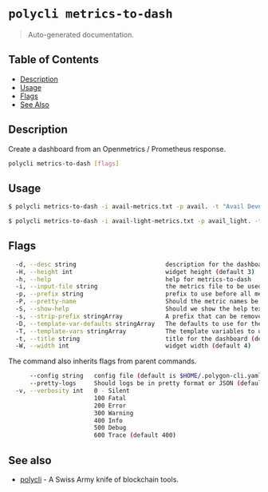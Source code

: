 # `polycli metrics-to-dash`

> Auto-generated documentation.

## Table of Contents

- [Description](#description)
- [Usage](#usage)
- [Flags](#flags)
- [See Also](#see-also)

## Description

Create a dashboard from an Openmetrics / Prometheus response.

```bash
polycli metrics-to-dash [flags]
```

## Usage

```bash
$ polycli metrics-to-dash -i avail-metrics.txt -p avail. -t "Avail Devnet Dashboard" -T basedn -D devnet01.avail.polygon.private -T host -D validator-001 -s substrate_ -s sub_ -P true -S true

$ polycli metrics-to-dash -i avail-light-metrics.txt -p avail_light. -t "Avail Light Devnet Dashboard" -T basedn -D devnet01.avail.polygon.private -T host -D validator-001 -s substrate_ -s sub_ -P true -S true
```

## Flags

```bash
  -d, --desc string                         description for the dashboard (default "Polycli Dashboard")
  -H, --height int                          widget height (default 3)
  -h, --help                                help for metrics-to-dash
  -i, --input-file string                   the metrics file to be used
  -p, --prefix string                       prefix to use before all metrics
  -P, --pretty-name                         Should the metric names be prettified (default true)
  -S, --show-help                           Should we show the help text for each metric
  -s, --strip-prefix stringArray            A prefix that can be removed from the metrics
  -D, --template-var-defaults stringArray   The defaults to use for the template variables
  -T, --template-vars stringArray           The template variables to use for the dashboard
  -t, --title string                        title for the dashboard (default "Polycli Dashboard")
  -W, --width int                           widget width (default 4)
```

The command also inherits flags from parent commands.

```bash
      --config string   config file (default is $HOME/.polygon-cli.yaml)
      --pretty-logs     Should logs be in pretty format or JSON (default true)
  -v, --verbosity int   0 - Silent
                        100 Fatal
                        200 Error
                        300 Warning
                        400 Info
                        500 Debug
                        600 Trace (default 400)
```

## See also

- [polycli](polycli.md) - A Swiss Army knife of blockchain tools.

